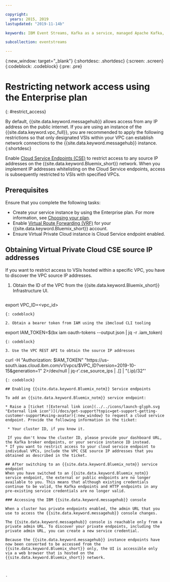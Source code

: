 ```yaml
---

copyright:
  years: 2015, 2019
lastupdated: "2019-11-14b"

keywords: IBM Event Streams, Kafka as a service, managed Apache Kafka, service endpoints

subcollection: eventstreams

---
```


{:new_window: target="_blank"}
{:shortdesc: .shortdesc}
{:screen: .screen}
{:codeblock: .codeblock}
{:pre: .pre}


# Restricting network access using the Enterprise plan
{: #restrict_access}

By default, {{site.data.keyword.messagehub}} allows access from any IP address on the public internet. If you are using an instance of the {{site.data.keyword.vpc_full}}, you are recommended to apply the following restrictions so that only designated VSIs within your VPC can establish network connections to the {{site.data.keyword.messagehub}} instance. 
{:shortdesc}

Enable [Cloud Service Endpoints (CSE)](https://cloud.ibm.com/docs/direct-link?topic=direct-link-overview-of-virtual-routing-and-forwarding-vrf-on-ibm-cloud) to restrict access to any source IP addresses on the {{site.data.keyword.Bluemix_short}} network. When you implement IP addresses whitelisting on the Cloud Service endpoints, access is subsequently restricted to VSIs with specified VPCs. 

## Prerequisites

Ensure that you complete the following tasks:
* Create your service instance by using the Enterprise plan. For more information, see 
[Choosing your plan](/docs/services/EventStreams?topic=eventstreams-plan_choose).
* Enable [Virtual Route Forwarding (VRF)](/docs/direct-link?topic=direct-link-overview-of-virtual-routing-and-forwarding-vrf-on-ibm-cloud) for your {{site.data.keyword.Bluemix_short}} account.
* Ensure Virtual Private Cloud instance is Cloud Service endpoint enabled.

## Obtaining Virtual Private Cloud CSE source IP addresses

If you want to restrict access to VSIs hosted within a specific VPC, you have to discover the VPC source IP addresses. 

1. Obtain the ID of the VPC from the {{site.data.keyword.Bluemix_short}} Infrastructure UI.

   ```
export VPC_ID=<vpc_id>
   ```
   {: codeblock}

2. Obtain a bearer token from IAM using the ibmcloud CLI tooling

   ```
   export IAM_TOKEN=$(bx iam oauth-tokens --output json | jq -r .iam_token)
   ```
   {: codeblock}

3. Use the VPC REST API to obtain the source IP addresses

   ```
   curl -H "Authorization: $IAM_TOKEN" "https://us-south.iaas.cloud.ibm.com/v1/vpcs/$VPC_ID?version=2019-10-15&generation=1" 2>/dev/null | jq-r'.cse_source_ips | .[] | "\(.ip)/32"'
   ```
   {: codeblock}

## Enabling {{site.data.keyword.Bluemix_notm}} Service endpoints 

To add an {{site.data.keyword.Bluemix_notm}} service endpoint:

* Raise a [ticket ![External link icon](../../icons/launch-glyph.svg "External link icon")](/docs/get-support?topic=get-support-getting-customer-support#using-avatar){:new_window} to request a cloud service endpoint. Provide the following information in the ticket:

    * Your cluster ID, if you know it. 
    
    If you don't know the cluster ID, please provide your dashboard URL, the Kafka broker endpoints, or your service instance ID instead.
* If you want to restrict access to your cloud service endpoint to individual VPCs, include the VPC CSE source IP addresses that you obtained as described in the ticket.

## After switching to an {{site.data.keyword.Bluemix_notm}} service endpoint 
When you have switched to an {{site.data.keyword.Bluemix_notm}} service endpoint, the external or public endpoints are no longer available to you. This means that although existing credentials continue to be valid, the Kafka endpoints and HTTP endpoints in any pre-existing service credentials are no longer valid.

### Accessing the IBM {{site.data.keyword.messagehub}} console

When a cluster has private endpoints enabled, the admin URL that you use to access the {{site.data.keyword.messagehub}} console changes.

The {{site.data.keyword.messagehub}} console is reachable only from a private admin URL. To discover your private endpoints, including the private admin URL, you can create a new service credential.

Because the {{site.data.keyword.messagehub}} instance endpoints have now been converted to be accessed from the {{site.data.keyword.Bluemix_short}} only, the UI is accessible only via a web browser that is hosted on the {{site.data.keyword.Bluemix_short}} network.



.




